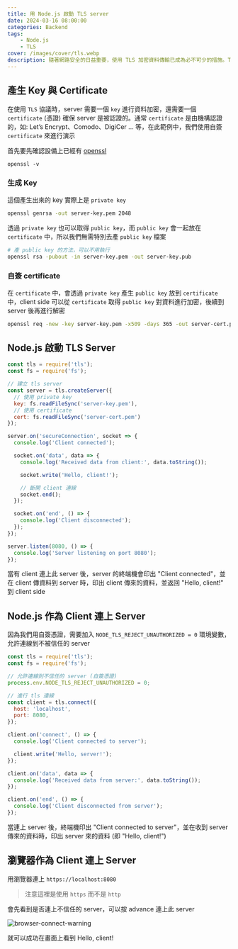 ```yaml
---
title: 用 Node.js 啟動 TLS server
date: 2024-03-16 08:00:00
categories: Backend
tags:
    - Node.js
    - TLS
cover: /images/cover/tls.webp
description: 隨著網路安全的日益重要，使用 TLS 加密資料傳輸已成為必不可少的措施。TLS 是一種安全協議，可確保資料在傳輸過程中不被竊聽或篡改。本文章將以 Node.js 來起一個 TLS Server ，並使用我們自己產生的憑證來進行 demo
---
```


## 產生 Key 與 Certificate

在使用 `TLS` 協議時，server 需要一個 `key` 進行資料加密，還需要一個 `certificate` (憑證) 確保 server 是被認證的。通常 `certificate` 是由機構認證的，如: Let’s Encrypt、Comodo、DigiCer … 等，在此範例中，我們使用自簽 `certificate` 來進行演示

首先要先確認設備上已經有 [openssl](https://www.openssl.org/)

```
openssl -v
```

### 生成 Key

這個產生出來的 key 實際上是 `private key`

```Bash
openssl genrsa -out server-key.pem 2048
```

透過 `private key` 也可以取得 `public key`，而 `public key` 會一起放在 `certificate` 中，所以我們無需特別去產 `public key` 檔案

```Bash
# 產 public key 的方法，可以不用執行
openssl rsa -pubout -in server-key.pem -out server-key.pub
```

### 自簽 certificate

在 `certificate` 中，會透過 `private key` 產生 `public key` 放到 `certificate` 中，client side 可以從 `certificate` 取得 `public key` 對資料進行加密，後續到 server 後再進行解密

```Bash
openssl req -new -key server-key.pem -x509 -days 365 -out server-cert.pem
```

## Node.js 啟動 TLS Server

```JavaScript
const tls = require('tls');
const fs = require('fs');

// 建立 tls server
const server = tls.createServer({
  // 使用 private key
  key: fs.readFileSync('server-key.pem'),
  // 使用 certificate
  cert: fs.readFileSync('server-cert.pem')
});

server.on('secureConnection', socket => {
  console.log('Client connected');

  socket.on('data', data => {
    console.log('Received data from client:', data.toString());

    socket.write('Hello, client!');

    // 斷開 client 連線
    socket.end();
  });

  socket.on('end', () => {
    console.log('Client disconnected');
  });
});

server.listen(8080, () => {
  console.log('Server listening on port 8080');
});
```

當有 client 連上此 server 後，server 的終端機會印出 "Client connected"，並在 client 傳資料到 server 時，印出 client 傳來的資料，並返回 "Hello, client!" 到 client side

## Node.js 作為 Client 連上 Server

因為我們用自簽憑證，需要加入 `NODE_TLS_REJECT_UNAUTHORIZED = 0` 環境變數，允許連線到不被信任的 server

```JavaScript
const tls = require('tls');
const fs = require('fs');

// 允許連線到不信任的 server (自簽憑證)
process.env.NODE_TLS_REJECT_UNAUTHORIZED = 0;

// 進行 tls 連線
const client = tls.connect({
  host: 'localhost',
  port: 8080,
});

client.on('connect', () => {
  console.log('Client connected to server');

  client.write('Hello, server!');
});

client.on('data', data => {
  console.log('Received data from server:', data.toString());
});

client.on('end', () => {
  console.log('Client disconnected from server');
});
```

當連上 server 後，終端機印出 "Client connected to server"，並在收到 server 傳來的資料時，印出 server 來的資料 (即 "Hello, client!")

## 瀏覽器作為 Client 連上 Server

用瀏覽器連上 `https://localhost:8080`

> 注意這裡是使用 `https` 而不是 `http`

會先看到是否連上不信任的 server，可以按 advance 連上此 server

![browser-connect-warning](/images/posts/tls-server-by-nodejs/browser-connect-warning.webp)

就可以成功在畫面上看到 Hello, client!